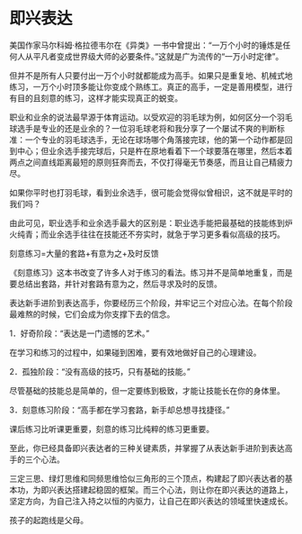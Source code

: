 # 即兴表达

美国作家马尔科姆·格拉德韦尔在《异类》一书中曾提出：“一万个小时的锤炼是任何人从平凡者变成世界级大师的必要条件。”这就是广为流传的“一万小时定律”。

但并不是所有人只要付出一万个小时就都能成为高手。如果只是重复地、机械式地练习，一万个小时顶多能让你变成个熟练工。真正的高手，一定是善用模型，进行有目的且刻意的练习，这样才能实现真正的蜕变。

职业和业余的说法最早源于体育运动。以受欢迎的羽毛球为例，如何区分一个羽毛球选手是专业的还是业余的？一位羽毛球老将和我分享了一个屡试不爽的判断标准：一个专业的羽毛球选手，无论在球场哪个角落接完球，他的第一个动作都是回到中心；但业余选手接完球后，只是杵在原地看着下一个球要落在哪里，然后本着两点之间直线距离最短的原则狂奔而去，不仅打得毫无节奏感，而且让自己精疲力尽。

如果你平时也打羽毛球，看到业余选手，很可能会觉得似曾相识，这不就是平时的我们吗？

由此可见，职业选手和业余选手最大的区别是：职业选手能把最基础的技能练到炉火纯青；而业余选手往往在技能还不夯实时，就急于学习更多看似高级的技巧。

刻意练习=大量的套路+有意为之+及时反馈

《刻意练习》这本书改变了许多人对于练习的看法。练习并不是简单地重复，而是要总结出套路，并针对套路有意为之，然后寻求及时的反馈。

表达新手进阶到表达高手，你要经历三个阶段，并牢记三个对应心法。在每个阶段最难熬的时候，它们会成为你支撑下去的信念。

1．好奇阶段：“表达是一门遗憾的艺术。”

在学习和练习的过程中，如果碰到困难，要有效地做好自己的心理建设。

2．孤独阶段：“没有高级的技巧，只有基础的技能。”

尽管基础的技能总是简单的，但一定要练到极致，才能让技能长在你的身体里。

3．刻意练习阶段：“高手都在学习套路，新手却总想寻找捷径。”

课后练习比听课更重要，刻意的练习比纯粹的练习更重要。

至此，你已经具备即兴表达者的三种关键素质，并掌握了从表达新手进阶到表达高手的三个心法。

三定三思、绿灯思维和同频思维恰似三角形的三个顶点，构建起了即兴表达者的基本功，为即兴表达搭建起稳固的框架。而三个心法，则让你在即兴表达的道路上，坚定方向，为自己注入持之以恒的内驱力，让自己在即兴表达的领域里快速成长。

孩子的起跑线是父母。